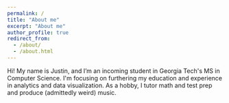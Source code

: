 ```yaml
---
permalink: /
title: "About me"
excerpt: "About me"
author_profile: true
redirect_from: 
  - /about/
  - /about.html
---
```


Hi! My name is Justin, and I’m an incoming student in Georgia Tech's MS in Computer Science. I'm focusing on furthering my education and experience in analytics and data visualization. As a hobby, I tutor math and test prep and produce (admittedly weird) music.
